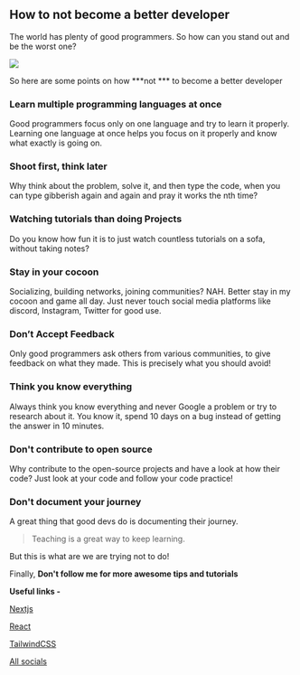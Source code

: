 ## How to not become a better developer

The world has plenty of good programmers. So how can you stand out and be the worst one? 

![](https://c.tenor.com/JxRanFvDRd8AAAAC/im-different-2chainz.gif)

So here are some points on how ***not *** to become a better developer

### Learn multiple programming languages at once
Good programmers focus only on one language and try to learn it properly. Learning one language at once helps you focus on it properly and know what exactly is going on.

### Shoot first, think later
Why think about the problem, solve it, and then type the code, when you can type gibberish again and again and pray it works the nth time?

### Watching tutorials than doing Projects
Do you know how fun it is to just watch countless tutorials on a sofa, without taking notes? 

### Stay in your cocoon 
Socializing, building networks, joining communities? NAH. Better stay in my cocoon and game all day. Just never touch social media platforms like discord, Instagram, Twitter for good use.

### Don’t Accept Feedback
Only good programmers ask others from various communities, to give feedback on what they made. This is precisely what you should avoid!

### Think you know everything
Always think you know everything and never Google a problem or try to research about it. You know it, spend 10 days on a bug instead of getting the answer in 10 minutes.

### Don't contribute to open source
Why contribute to the open-source projects and have a look at how their code? Just look at your code and follow your code practice!

### Don't document your journey
A great thing that good devs do is documenting their journey.

> Teaching is a great way to keep learning.

But this is what are we are trying not to do!


Finally,
**Don't follow me for more awesome tips and tutorials**


**Useful links -**

[Nextjs](https://nextjs.org)

[React](https://reactjs.org/)

[TailwindCSS](https://tailwindcss.com/)

[All socials](https://avneesh-links.vercel.app/)
